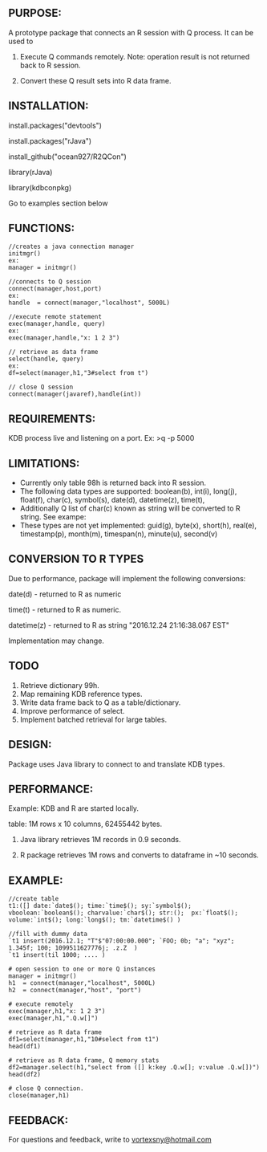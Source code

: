 ## PURPOSE:
A prototype package that connects an R session with Q process. It can be used to

1. Execute Q commands remotely. 
Note: operation result is not returned back to R session.

2. Convert these Q result sets into R data frame.


## INSTALLATION:

install.packages("devtools")

install.packages("rJava")

install_github("ocean927/R2QCon")

library(rJava)

library(kdbconpkg)

Go to examples section below

## FUNCTIONS:
```
//creates a java connection manager
initmgr() 
ex: 
manager = initmgr()

//connects to Q session
connect(manager,host,port)
ex: 
handle  = connect(manager,"localhost", 5000L) 

//execute remote statement
exec(manager,handle, query)
ex:
exec(manager,handle,"x: 1 2 3")

// retrieve as data frame
select(handle, query)
ex:
df=select(manager,h1,"3#select from t")

// close Q session
connect(manager(javaref),handle(int))
```

## REQUIREMENTS:
KDB process live and listening on a  port.
Ex: >q -p 5000


## LIMITATIONS:
- Currently only table 98h is returned back into R session.
- The following data types are supported: 
boolean(b), int(i), long(j), float(f), char(c), symbol(s), 
date(d), datetime(z), time(t), 
- Additionally Q list of char(c) known as string 
will be converted to R string. See exampe:
- These types are not yet implemented:
guid(g), byte(x), short(h), real(e), timestamp(p), month(m),
timespan(n), minute(u), second(v)

## CONVERSION TO R TYPES
Due to performance, package will implement 
the following conversions:

date(d) - returned to R as numeric

time(t) - returned to R as numeric. 

datetime(z) - returned to R as string "2016.12.24 21:16:38.067 EST"

Implementation may change.

## TODO
1. Retrieve dictionary 99h.
2. Map remaining KDB reference types.
3. Write data frame back to Q as a table/dictionary.
4. Improve performance of select.
5. Implement batched retrieval for large tables.


## DESIGN:
Package uses Java library to connect to 
and translate KDB types.


## PERFORMANCE:
Example:
KDB and R are started locally.

table: 1M rows x 10 columns, 62455442 bytes.

1. Java library retrieves 1M records in 0.9 seconds.

2. R package retrieves 1M rows and converts to dataframe in ~10 seconds.


## EXAMPLE:

```
//create table
t1:([] date:`date$(); time:`time$(); sy:`symbol$(); vboolean:`boolean$(); charvalue:`char$(); str:();  px:`float$(); volume:`int$(); long:`long$(); tm:`datetime$() )

//fill with dummy data
`t1 insert(2016.12.1; "T"$"07:00:00.000"; `FOO; 0b; "a"; "xyz"; 1.345f; 100; 1099511627776j; .z.Z  )
`t1 insert(til 1000; .... )

# open session to one or more Q instances
manager = initmgr()
h1  = connect(manager,"localhost", 5000L)
h2  = connect(manager,"host", "port") 

# execute remotely
exec(manager,h1,"x: 1 2 3")
exec(manager,h1,".Q.w[]")

# retrieve as R data frame
df1=select(manager,h1,"10#select from t1")
head(df1)

# retrieve as R data frame, Q memory stats
df2=manager.select(h1,"select from ([] k:key .Q.w[]; v:value .Q.w[])")
head(df2)

# close Q connection.
close(manager,h1)
```


## FEEDBACK:
For questions and feedback, write to vortexsny@hotmail.com
